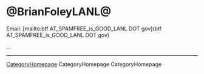 # @BrianFoleyLANL@

Email: [mailto:btf AT_SPAMFREE_is_GOOD_LANL DOT gov](btf AT_SPAMFREE_is_GOOD_LANL DOT gov)

...

----
[CategoryHomepage](/src/CategoryHomepage/index.md) CategoryHomepage CategoryHomepage
